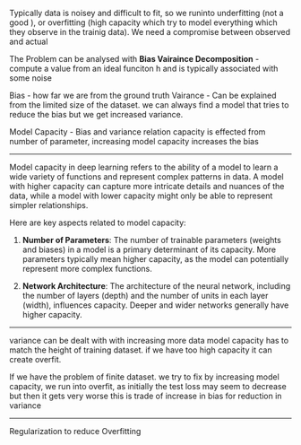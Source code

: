 

Typically data is noisey and difficult to fit, so we runinto  underfitting (not a good ), or overfitting (high capacity which try to model everything which they observe in the trainig data). We need a compromise between observed and actual 

The Problem can be analysed with **Bias Vairaince Decomposition** - compute a value from an ideal funciton h and is typically associated with some noise

Bias - how far we are from the ground truth
Vairance - Can be explained from the limited size of the dataset. we can always find a model that tries to reduce the bias but we get increased variance.

Model Capacity - Bias and variance relation 
capacity is effected from number of parameter, increasing model capacity increases the bias

---
Model capacity in deep learning refers to the ability of a model to learn a wide variety of functions and represent complex patterns in data. A model with higher capacity can capture more intricate details and nuances of the data, while a model with lower capacity might only be able to represent simpler relationships.

Here are key aspects related to model capacity:

1. **Number of Parameters**: The number of trainable parameters (weights and biases) in a model is a primary determinant of its capacity. More parameters typically mean higher capacity, as the model can potentially represent more complex functions.
    
2. **Network Architecture**: The architecture of the neural network, including the number of layers (depth) and the number of units in each layer (width), influences capacity. Deeper and wider networks generally have higher capacity.
---


variance can be dealt with with increasing more data
model capacity has to match the height of training dataset. if we have too high capacity it can create overfit.

If we have the problem of finite dataset. we try to fix by increasing model capacity, we run into overfit, as initially the test loss may seem to decrease but then it gets very worse
 this is trade of increase in bias for reduction in variance
 
 ---
 Regularization to reduce Overfitting